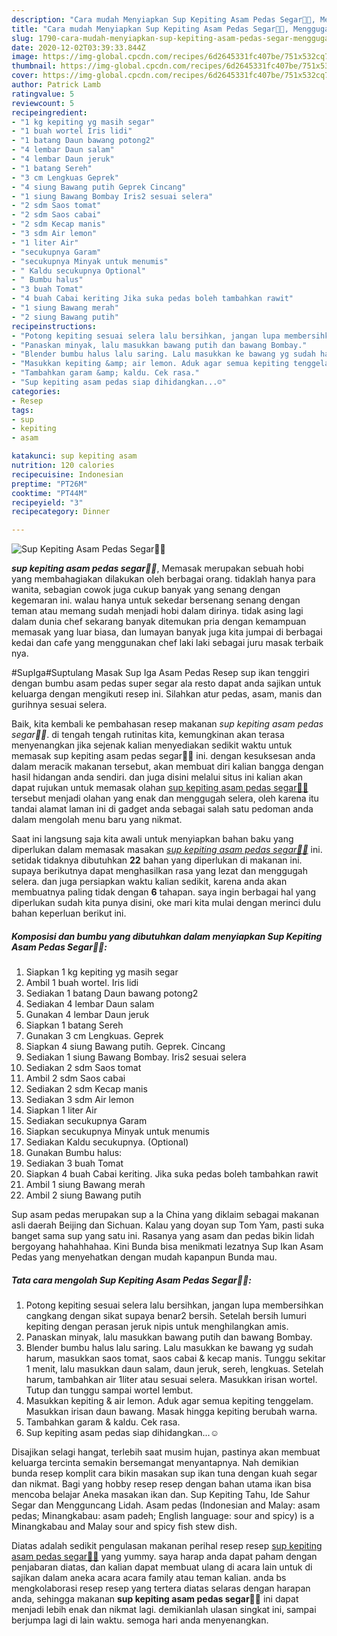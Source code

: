 ```yaml
---
description: "Cara mudah Menyiapkan Sup Kepiting Asam Pedas Segar🦀🍋, Menggugah Selera"
title: "Cara mudah Menyiapkan Sup Kepiting Asam Pedas Segar🦀🍋, Menggugah Selera"
slug: 1790-cara-mudah-menyiapkan-sup-kepiting-asam-pedas-segar-menggugah-selera
date: 2020-12-02T03:39:33.844Z
image: https://img-global.cpcdn.com/recipes/6d2645331fc407be/751x532cq70/sup-kepiting-asam-pedas-segar🦀🍋-foto-resep-utama.jpg
thumbnail: https://img-global.cpcdn.com/recipes/6d2645331fc407be/751x532cq70/sup-kepiting-asam-pedas-segar🦀🍋-foto-resep-utama.jpg
cover: https://img-global.cpcdn.com/recipes/6d2645331fc407be/751x532cq70/sup-kepiting-asam-pedas-segar🦀🍋-foto-resep-utama.jpg
author: Patrick Lamb
ratingvalue: 5
reviewcount: 5
recipeingredient:
- "1 kg kepiting yg masih segar"
- "1 buah wortel Iris lidi"
- "1 batang Daun bawang potong2"
- "4 lembar Daun salam"
- "4 lembar Daun jeruk"
- "1 batang Sereh"
- "3 cm Lengkuas Geprek"
- "4 siung Bawang putih Geprek Cincang"
- "1 siung Bawang Bombay Iris2 sesuai selera"
- "2 sdm Saos tomat"
- "2 sdm Saos cabai"
- "2 sdm Kecap manis"
- "3 sdm Air lemon"
- "1 liter Air"
- "secukupnya Garam"
- "secukupnya Minyak untuk menumis"
- " Kaldu secukupnya Optional"
- " Bumbu halus"
- "3 buah Tomat"
- "4 buah Cabai keriting Jika suka pedas boleh tambahkan rawit"
- "1 siung Bawang merah"
- "2 siung Bawang putih"
recipeinstructions:
- "Potong kepiting sesuai selera lalu bersihkan, jangan lupa membersihkan cangkang dengan sikat supaya benar2 bersih. Setelah bersih lumuri kepiting dengan perasan jeruk nipis untuk menghilangkan amis."
- "Panaskan minyak, lalu masukkan bawang putih dan bawang Bombay."
- "Blender bumbu halus lalu saring. Lalu masukkan ke bawang yg sudah harum, masukkan saos tomat, saos cabai &amp; kecap manis. Tunggu sekitar 1 menit, lalu masukkan daun salam, daun jeruk, sereh, lengkuas. Setelah harum, tambahkan air 1liter atau sesuai selera. Masukkan irisan wortel. Tutup dan tunggu sampai wortel lembut."
- "Masukkan kepiting &amp; air lemon. Aduk agar semua kepiting tenggelam. Masukkan irisan daun bawang. Masak hingga kepiting berubah warna."
- "Tambahkan garam &amp; kaldu. Cek rasa."
- "Sup kepiting asam pedas siap dihidangkan...☺️"
categories:
- Resep
tags:
- sup
- kepiting
- asam

katakunci: sup kepiting asam 
nutrition: 120 calories
recipecuisine: Indonesian
preptime: "PT26M"
cooktime: "PT44M"
recipeyield: "3"
recipecategory: Dinner

---
```



![Sup Kepiting Asam Pedas Segar🦀🍋](https://img-global.cpcdn.com/recipes/6d2645331fc407be/751x532cq70/sup-kepiting-asam-pedas-segar🦀🍋-foto-resep-utama.jpg)

<b><i>sup kepiting asam pedas segar🦀🍋</i></b>, Memasak merupakan sebuah hobi yang membahagiakan dilakukan oleh berbagai orang. tidaklah hanya para wanita, sebagian cowok juga cukup banyak yang senang dengan kegemaran ini. walau hanya untuk sekedar bersenang senang dengan teman atau memang sudah menjadi hobi dalam dirinya. tidak asing lagi dalam dunia chef sekarang banyak ditemukan pria dengan kemampuan memasak yang luar biasa, dan lumayan banyak juga kita jumpai di berbagai kedai dan cafe yang menggunakan chef laki laki sebagai juru masak terbaik nya.

#SupIga#Suptulang Masak Sup Iga Asam Pedas Resep sup ikan tenggiri dengan bumbu asam pedas super segar ala resto dapat anda sajikan untuk keluarga dengan mengikuti resep ini. Silahkan atur pedas, asam, manis dan gurihnya sesuai selera.

Baik, kita kembali ke pembahasan resep makanan <i>sup kepiting asam pedas segar🦀🍋</i>. di tengah tengah rutinitas kita, kemungkinan akan terasa menyenangkan jika sejenak kalian menyediakan sedikit waktu untuk memasak sup kepiting asam pedas segar🦀🍋 ini. dengan kesuksesan anda dalam meracik makanan tersebut, akan membuat diri kalian bangga dengan hasil hidangan anda sendiri. dan juga disini melalui situs ini kalian akan dapat rujukan untuk memasak olahan <u>sup kepiting asam pedas segar🦀🍋</u> tersebut menjadi olahan yang enak dan menggugah selera, oleh karena itu tandai alamat laman ini di gadget anda sebagai salah satu pedoman anda dalam mengolah menu baru yang nikmat.


Saat ini langsung saja kita awali untuk menyiapkan bahan baku yang diperlukan dalam memasak masakan <u><i>sup kepiting asam pedas segar🦀🍋</i></u> ini. setidak tidaknya dibutuhkan <b>22</b> bahan yang diperlukan di makanan ini. supaya berikutnya dapat menghasilkan rasa yang lezat dan menggugah selera. dan juga persiapkan waktu kalian sedikit, karena anda akan membuatnya paling tidak dengan <b>6</b> tahapan. saya ingin berbagai hal yang diperlukan sudah kita punya disini, oke mari kita mulai dengan merinci dulu bahan keperluan berikut ini.

<!--inarticleads1-->

##### Komposisi dan bumbu yang dibutuhkan dalam menyiapkan Sup Kepiting Asam Pedas Segar🦀🍋:

1. Siapkan 1 kg kepiting yg masih segar
1. Ambil 1 buah wortel. Iris lidi
1. Sediakan 1 batang Daun bawang potong2
1. Sediakan 4 lembar Daun salam
1. Gunakan 4 lembar Daun jeruk
1. Siapkan 1 batang Sereh
1. Gunakan 3 cm Lengkuas. Geprek
1. Siapkan 4 siung Bawang putih. Geprek. Cincang
1. Sediakan 1 siung Bawang Bombay. Iris2 sesuai selera
1. Sediakan 2 sdm Saos tomat
1. Ambil 2 sdm Saos cabai
1. Sediakan 2 sdm Kecap manis
1. Sediakan 3 sdm Air lemon
1. Siapkan 1 liter Air
1. Sediakan secukupnya Garam
1. Siapkan secukupnya Minyak untuk menumis
1. Sediakan  Kaldu secukupnya. (Optional)
1. Gunakan  Bumbu halus:
1. Sediakan 3 buah Tomat
1. Siapkan 4 buah Cabai keriting. Jika suka pedas boleh tambahkan rawit
1. Ambil 1 siung Bawang merah
1. Ambil 2 siung Bawang putih


Sup asam pedas merupakan sup a la China yang diklaim sebagai makanan asli daerah Beijing dan Sichuan. Kalau yang doyan sup Tom Yam, pasti suka banget sama sup yang satu ini. Rasanya yang asam dan pedas bikin lidah bergoyang hahahhahaa. Kini Bunda bisa menikmati lezatnya Sup Ikan Asam Pedas yang menyehatkan dengan mudah kapanpun Bunda mau. 

<!--inarticleads2-->

##### Tata cara mengolah Sup Kepiting Asam Pedas Segar🦀🍋:

1. Potong kepiting sesuai selera lalu bersihkan, jangan lupa membersihkan cangkang dengan sikat supaya benar2 bersih. Setelah bersih lumuri kepiting dengan perasan jeruk nipis untuk menghilangkan amis.
1. Panaskan minyak, lalu masukkan bawang putih dan bawang Bombay.
1. Blender bumbu halus lalu saring. Lalu masukkan ke bawang yg sudah harum, masukkan saos tomat, saos cabai &amp; kecap manis. Tunggu sekitar 1 menit, lalu masukkan daun salam, daun jeruk, sereh, lengkuas. Setelah harum, tambahkan air 1liter atau sesuai selera. Masukkan irisan wortel. Tutup dan tunggu sampai wortel lembut.
1. Masukkan kepiting &amp; air lemon. Aduk agar semua kepiting tenggelam. Masukkan irisan daun bawang. Masak hingga kepiting berubah warna.
1. Tambahkan garam &amp; kaldu. Cek rasa.
1. Sup kepiting asam pedas siap dihidangkan...☺️


Disajikan selagi hangat, terlebih saat musim hujan, pastinya akan membuat keluarga tercinta semakin bersemangat menyantapnya. Nah demikian bunda resep komplit cara bikin masakan sup ikan tuna dengan kuah segar dan nikmat. Bagi yang hobby resep resep dengan bahan utama ikan bisa mencoba belajar Aneka masakan ikan dan. Sup Kepiting Tahu, Ide Sahur Segar dan Mengguncang Lidah. Asam pedas (Indonesian and Malay: asam pedas; Minangkabau: asam padeh; English language: sour and spicy) is a Minangkabau and Malay sour and spicy fish stew dish. 

Diatas adalah sedikit pengulasan makanan perihal resep resep <u>sup kepiting asam pedas segar🦀🍋</u> yang yummy. saya harap anda dapat paham dengan penjabaran diatas, dan kalian dapat membuat ulang di acara lain untuk di sajikan dalam aneka acara acara family atau teman kalian. anda bs mengkolaborasi resep resep yang tertera diatas selaras dengan harapan anda, sehingga makanan <b>sup kepiting asam pedas segar🦀🍋</b> ini dapat menjadi lebih enak dan nikmat lagi. demikianlah ulasan singkat ini, sampai berjumpa lagi di lain waktu. semoga hari anda menyenangkan.
